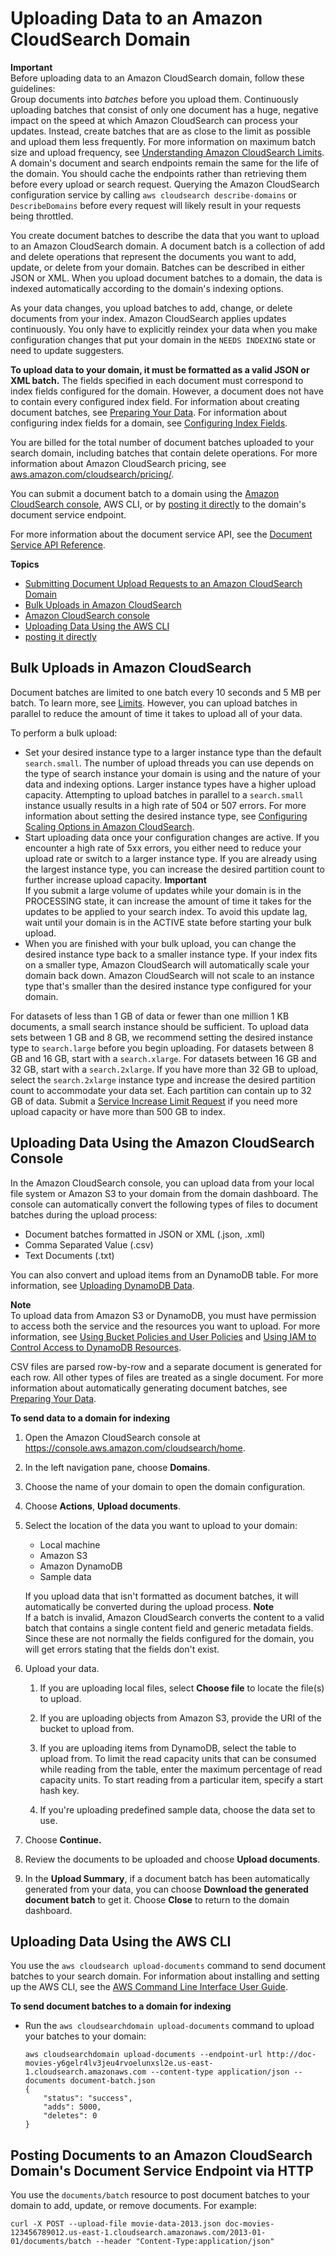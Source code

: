# Uploading Data to an Amazon CloudSearch Domain<a name="uploading-data"></a>

**Important**  
Before uploading data to an Amazon CloudSearch domain, follow these guidelines:  
Group documents into *batches* before you upload them\. Continuously uploading batches that consist of only one document has a huge, negative impact on the speed at which Amazon CloudSearch can process your updates\. Instead, create batches that are as close to the limit as possible and upload them less frequently\. For more information on maximum batch size and upload frequency, see [Understanding Amazon CloudSearch Limits](limits.md)\.
A domain's document and search endpoints remain the same for the life of the domain\. You should cache the endpoints rather than retrieving them before every upload or search request\. Querying the Amazon CloudSearch configuration service by calling `aws cloudsearch describe-domains` or `DescribeDomains` before every request will likely result in your requests being throttled\.

You create document batches to describe the data that you want to upload to an Amazon CloudSearch domain\. A document batch is a collection of add and delete operations that represent the documents you want to add, update, or delete from your domain\. Batches can be described in either JSON or XML\. When you upload document batches to a domain, the data is indexed automatically according to the domain's indexing options\.

As your data changes, you upload batches to add, change, or delete documents from your index\. Amazon CloudSearch applies updates continuously\. You only have to explicitly reindex your data when you make configuration changes that put your domain in the `NEEDS INDEXING` state or need to update suggesters\. 

**To upload data to your domain, it must be formatted as a valid JSON or XML batch\.** The fields specified in each document must correspond to index fields configured for the domain\. However, a document does not have to contain every configured index field\. For information about creating document batches, see [Preparing Your Data](preparing-data.md)\. For information about configuring index fields for a domain, see [Configuring Index Fields](configuring-index-fields.md)\.

You are billed for the total number of document batches uploaded to your search domain, including batches that contain delete operations\. For more information about Amazon CloudSearch pricing, see [aws\.amazon\.com/cloudsearch/pricing/](http://aws.amazon.com/cloudsearch/pricing/)\.

You can submit a document batch to a domain using the [Amazon CloudSearch console](#uploading-data-console), AWS CLI, or by [posting it directly](#uploading-data-api) to the domain's document service endpoint\.

For more information about the document service API, see the [Document Service API Reference](document-service-api.md)\.

**Topics**
+ [Submitting Document Upload Requests to an Amazon CloudSearch Domain](submitting-doc-requests.md)
+ [Bulk Uploads in Amazon CloudSearch](#bulk-uploads)
+ [Amazon CloudSearch console](#uploading-data-console)
+ [Uploading Data Using the AWS CLI](#uploading-data-clt)
+ [posting it directly](#uploading-data-api)

## Bulk Uploads in Amazon CloudSearch<a name="bulk-uploads"></a>

Document batches are limited to one batch every 10 seconds and 5 MB per batch\. To learn more, see [Limits](limits.md)\. However, you can upload batches in parallel to reduce the amount of time it takes to upload all of your data\.

To perform a bulk upload:
+ Set your desired instance type to a larger instance type than the default `search.small`\. The number of upload threads you can use depends on the type of search instance your domain is using and the nature of your data and indexing options\. Larger instance types have a higher upload capacity\. Attempting to upload batches in parallel to a `search.small` instance usually results in a high rate of 504 or 507 errors\. For more information about setting the desired instance type, see [Configuring Scaling Options in Amazon CloudSearch](configuring-scaling-options.md)\.
+ Start uploading data once your configuration changes are active\. If you encounter a high rate of 5xx errors, you either need to reduce your upload rate or switch to a larger instance type\. If you are already using the largest instance type, you can increase the desired partition count to further increase upload capacity\. 
**Important**  
If you submit a large volume of updates while your domain is in the PROCESSING state, it can increase the amount of time it takes for the updates to be applied to your search index\. To avoid this update lag, wait until your domain is in the ACTIVE state before starting your bulk upload\.
+ When you are finished with your bulk upload, you can change the desired instance type back to a smaller instance type\. If your index fits on a smaller type, Amazon CloudSearch will automatically scale your domain back down\. Amazon CloudSearch will not scale to an instance type that's smaller than the desired instance type configured for your domain\. 

 For datasets of less than 1 GB of data or fewer than one million 1 KB documents, a small search instance should be sufficient\. To upload data sets between 1 GB and 8 GB, we recommend setting the desired instance type to `search.large` before you begin uploading\. For datasets between 8 GB and 16 GB, start with a `search.xlarge`\. For datasets between 16 GB and 32 GB, start with a `search.2xlarge`\. If you have more than 32 GB to upload, select the `search.2xlarge` instance type and increase the desired partition count to accommodate your data set\. Each partition can contain up to 32 GB of data\. Submit a [Service Increase Limit Request](https://console.aws.amazon.com/support/home#/case/create?issueType=service-limit-increase&limitType=service-code-cloudsearch-partitions-and-instances) if you need more upload capacity or have more than 500 GB to index\. 

## Uploading Data Using the Amazon CloudSearch Console<a name="uploading-data-console"></a>

In the Amazon CloudSearch console, you can upload data from your local file system or Amazon S3 to your domain from the domain dashboard\. The console can automatically convert the following types of files to document batches during the upload process: 
+ Document batches formatted in JSON or XML \(\.json, \.xml\)
+ Comma Separated Value \(\.csv\)
+ Text Documents \(\.txt\)

You can also convert and upload items from an DynamoDB table\. For more information, see [Uploading DynamoDB Data](searching-dynamodb-data.md#searching-dynamodb-data-console)\.

**Note**  
To upload data from Amazon S3 or DynamoDB, you must have permission to access both the service and the resources you want to upload\. For more information, see [Using Bucket Policies and User Policies](https://docs.aws.amazon.com/AmazonS3/latest/dev/UsingIAMPolicies.html) and [Using IAM to Control Access to DynamoDB Resources](https://docs.aws.amazon.com/amazondynamodb/latest/developerguide/UsingIAMWithDDB.html)\.

CSV files are parsed row\-by\-row and a separate document is generated for each row\. All other types of files are treated as a single document\. For more information about automatically generating document batches, see [Preparing Your Data](preparing-data.md)\.

**To send data to a domain for indexing**

1. Open the Amazon CloudSearch console at [https://console\.aws\.amazon\.com/cloudsearch/home](https://console.aws.amazon.com/cloudsearch/home)\.

1. In the left navigation pane, choose **Domains**\.

1. Choose the name of your domain to open the domain configuration\.

1. Choose **Actions**, **Upload documents**\.

1. Select the location of the data you want to upload to your domain:
   + Local machine
   + Amazon S3
   + Amazon DynamoDB
   + Sample data

   If you upload data that isn't formatted as document batches, it will automatically be converted during the upload process\.
**Note**  
 If a batch is invalid, Amazon CloudSearch converts the content to a valid batch that contains a single content field and generic metadata fields\. Since these are not normally the fields configured for the domain, you will get errors stating that the fields don't exist\.

1. Upload your data\.

   1. If you are uploading local files, select **Choose file** to locate the file\(s\) to upload\.

   1. If you are uploading objects from Amazon S3, provide the URI of the bucket to upload from\.

   1. If you are uploading items from DynamoDB, select the table to upload from\. To limit the read capacity units that can be consumed while reading from the table, enter the maximum percentage of read capacity units\. To start reading from a particular item, specify a start hash key\.

   1. If you're uploading predefined sample data, choose the data set to use\.

1. Choose **Continue\.**

1. Review the documents to be uploaded and choose **Upload documents**\.

1. In the **Upload Summary**, if a document batch has been automatically generated from your data, you can choose **Download the generated document batch** to get it\. Choose **Close** to return to the domain dashboard\. 

## Uploading Data Using the AWS CLI<a name="uploading-data-clt"></a>

You use the `aws cloudsearch upload-documents` command to send document batches to your search domain\. For information about installing and setting up the AWS CLI, see the [AWS Command Line Interface User Guide](https://docs.aws.amazon.com/cli/latest/userguide/)\. 

**To send document batches to a domain for indexing**
+ Run the `aws cloudsearchdomain upload-documents` command to upload your batches to your domain:

  ```
  aws cloudsearchdomain upload-documents --endpoint-url http://doc-movies-y6gelr4lv3jeu4rvoelunxsl2e.us-east-1.cloudsearch.amazonaws.com --content-type application/json --documents document-batch.json
  {
      "status": "success", 
      "adds": 5000, 
      "deletes": 0
  }
  ```

## Posting Documents to an Amazon CloudSearch Domain's Document Service Endpoint via HTTP<a name="uploading-data-api"></a>

You use the `documents/batch` resource to post document batches to your domain to add, update, or remove documents\. For example:

```
curl -X POST --upload-file movie-data-2013.json doc-movies-123456789012.us-east-1.cloudsearch.amazonaws.com/2013-01-01/documents/batch --header "Content-Type:application/json"
```